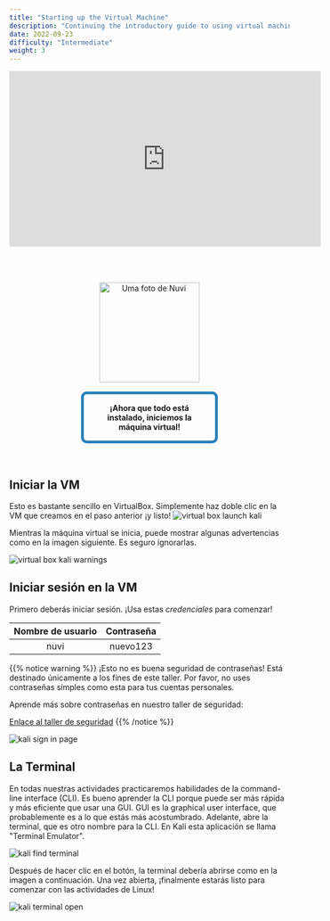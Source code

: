```yaml
---
title: "Starting up the Virtual Machine"
description: "Continuing the introductory guide to using virtual machines"
date: 2022-09-23
difficulty: "Intermediate"
weight: 3
---
```


<p style="text-align: center;"><iframe width="560" height="315" src="https://www.youtube.com/embed/eqHr7UeKs70" frameborder="0" allow="accelerometer; autoplay; clipboard-write; encrypted-media; gyroscope; picture-in-picture" allowfullscreen></iframe></p>

<div style="margin: 1rem;padding: 2rem 2rem;text-align: center;">
    <div style="display: inline-block;padding: 1rem 1rem;vertical-align: middle;">
        <img src="../images/nuvi.PNG?" alt="Uma foto de Nuvi" width="180" height="180" />
    </div>
    <div style="display: inline-block;padding: 1rem 1rem;vertical-align: middle;width:50%;border:5px solid #2980b9;border-radius:10px;font-weight: bold;">
        ¡Ahora que todo está instalado, iniciemos la máquina virtual!
    </div>
</div>

## Iniciar la VM

Esto es bastante sencillo en VirtualBox. Simplemente haz doble clic en la VM que creamos en el paso anterior ¡y listo!
![virtual box launch kali](../images/start-01.PNG?classes=border,shadow)

Mientras la máquina virtual se inicia, puede mostrar algunas advertencias como en la imagen siguiente. Es seguro ignorarlas.

![virtual box kali warnings](../images/start-02.PNG?classes=border,shadow)

## Iniciar sesión en la VM

Primero deberás iniciar sesión. ¡Usa estas *credenciales* para comenzar!

| Nombre de usuario | Contraseña |
| :---------------: | :--------: |
|       nuvi        |  nuevo123  |

{{% notice warning %}}
¡Esto no es buena seguridad de contraseñas! Está destinado únicamente a los fines de este taller.
Por favor, no uses contraseñas simples como esta para tus cuentas personales.

Aprende más sobre contraseñas en nuestro taller de seguridad:

<a class="my-2 mx-4 btn btn-info" target="_blank" href="https://workshops.nuevofoundation.org/security/">
Enlace al taller de seguridad</a>
{{% /notice %}}

![kali sign in page](../images/start-03.PNG?classes=border,shadow)

## La Terminal

En todas nuestras actividades practicaremos habilidades de la command-line interface (CLI). Es bueno aprender la CLI porque puede ser más rápida y más eficiente que usar una GUI. GUI es la graphical user interface, que probablemente es a lo que estás más acostumbrado. Adelante, abre la terminal, que es otro nombre para la CLI.
En Kali esta aplicación se llama "Terminal Emulator".

![kali find terminal](../images/start-04.PNG?classes=border,shadow)

Después de hacer clic en el botón, la terminal debería abrirse como en la imagen a continuación. Una vez abierta, ¡finalmente estarás listo para comenzar con las actividades de Linux!

![kali terminal open](../images/start-05.PNG?classes=border,shadow)